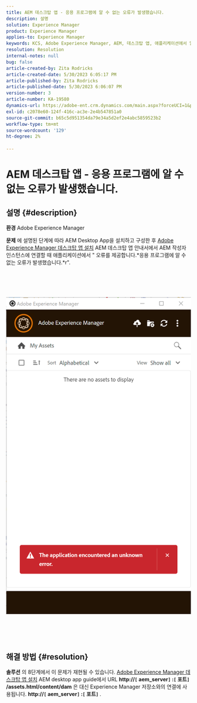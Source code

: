 ```yaml
---
title: AEM 데스크탑 앱 - 응용 프로그램에 알 수 없는 오류가 발생했습니다.
description: 설명
solution: Experience Manager
product: Experience Manager
applies-to: Experience Manager
keywords: KCS, Adobe Experience Manager, AEM, 데스크탑 앱, 애플리케이션에서 알 수 없는 오류가 발생했습니다. FAQ
resolution: Resolution
internal-notes: null
bug: false
article-created-by: Zita Rodricks
article-created-date: 5/30/2023 6:05:17 PM
article-published-by: Zita Rodricks
article-published-date: 5/30/2023 6:06:07 PM
version-number: 3
article-number: KA-19580
dynamics-url: https://adobe-ent.crm.dynamics.com/main.aspx?forceUCI=1&pagetype=entityrecord&etn=knowledgearticle&id=37f9b183-14ff-ed11-8f6e-6045bd006b25
exl-id: c2078e60-124f-416c-ac3e-2e4b547851a0
source-git-commit: b65c5d951354da79e34a5d2ef2e4abc5859523b2
workflow-type: tm+mt
source-wordcount: '129'
ht-degree: 2%

---
```


# AEM 데스크탑 앱 - 응용 프로그램에 알 수 없는 오류가 발생했습니다.

## 설명 {#description}


<b>환경</b>
Adobe Experience Manager

<b>문제</b>
에 설명된 단계에 따라 AEM Desktop App을 설치하고 구성한 후 [Adobe Experience Manager 데스크탑 앱 설치](https://experienceleague.adobe.com/docs/experience-manager-desktop-app/using/install-upgrade.html?lang=en#install-v2) AEM 데스크탑 앱 안내서에서 AEM 작성자 인스턴스에 연결할 때 애플리케이션에서 &quot; 오류를 제공합니다.*응용 프로그램에 알 수 없는 오류가 발생했습니다.*r&quot;.
<br><br><br> <br><br> ![](assets/___42f9b183-14ff-ed11-8f6e-6045bd006b25___.png)<br><br> <br><br> 

## 해결 방법 {#resolution}


<b>솔루션</b>
의 8단계에서 이 문제가 재현될 수 있습니다. [Adobe Experience Manager 데스크탑 앱 설치](https://experienceleague.adobe.com/docs/experience-manager-desktop-app/using/install-upgrade.html?lang=en#install-v2) AEM desktop app guide에서 URL <b>http://`[` aem_server`]` :`[` 포트`]` /assets.html/content/dam</b> 은 대신 Experience Manager 저장소와의 연결에 사용됩니다. <b>http://`[` aem_server`]` :`[` 포트`]` </b>.
